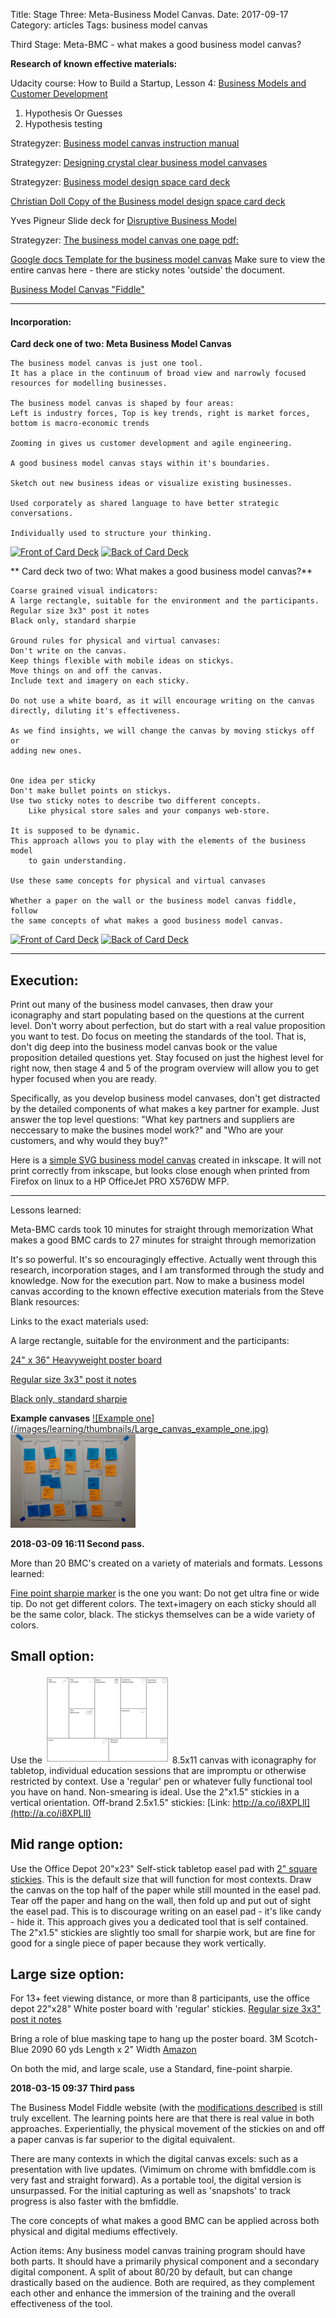 Title: Stage Three: Meta-Business Model Canvas.
Date:  2017-09-17
Category: articles
Tags: business model canvas


Third Stage: Meta-BMC - what makes a good business model canvas?


**Research of known effective materials:**

Udacity course: How to Build a Startup, Lesson 4: [Business Models and Customer Development](
https://classroom.udacity.com/courses/ep245/lessons/48726358/concepts/483919610923)

1. Hypothesis Or Guesses
5. Hypothesis testing


Strategyzer: [Business model canvas instruction manual](
https://assets.strategyzer.com/assets/resources/the-business-model-canvas-instruction-manual.pdf)

Strategyzer: [Designing crystal clear business model canvases](
https://assets.strategyzer.com/assets/resources/designing-crystal-clear-business-model-canvases.pdf)

Strategyzer: [Business model design space card deck](
https://assets.strategyzer.com/assets/resources/the-business-model-design-space-card-deck.pdf)

[Christian Doll Copy of the Business model design space card deck](
http://bicdo.de/wp-content/uploads/2014/03/Environment_Cards.pdf)

Yves Pigneur Slide deck for [Disruptive Business
Model](https://www.slideshare.net/ypigneur/disruptive-business-model-presentation)


Strategyzer: [The business model canvas one page pdf:](
https://assets.strategyzer.com/assets/resources/the-business-model-canvas.pdf)

[Google docs Template for the business model canvas](
https://docs.google.com/drawings/d/102mOZQmMxs0CslmNsPZ5KCNQwAIh9rh4baYgT0VWNAA/template/preview?usp=drive_web)
Make sure to view the entire canvas here - there are sticky notes
'outside' the document.

[Business Model Canvas "Fiddle"](https://bmfiddle.com/f/#/)


-----------

#### Incorporation:
**Card deck one of two: Meta Business Model Canvas**
```
The business model canvas is just one tool.
It has a place in the continuum of broad view and narrowly focused
resources for modelling businesses.

The business model canvas is shaped by four areas:
Left is industry forces, Top is key trends, right is market forces,
bottom is macro-economic trends 

Zooming in gives us customer development and agile engineering.

A good business model canvas stays within it's boundaries.

Sketch out new business ideas or visualize existing businesses.

Used corporately as shared language to have better strategic conversations.

Individually used to structure your thinking.
```
[![Front of Card
Deck](/images/learning/thumbnails/learning_meta_bmc_card_deck_front.jpg)](/images/learning/learning_meta_bmc_card_deck_front.jpg)
[![Back of Card
Deck](/images/learning/thumbnails/learning_meta_bmc_card_deck_back.jpg)](/images/learning/learning_meta_bmc_card_deck_back.jpg)




** Card deck two of two: What makes a good business model canvas?**
```
Coarse grained visual indicators:
A large rectangle, suitable for the environment and the participants.
Regular size 3x3" post it notes
Black only, standard sharpie

Ground rules for physical and virtual canvases:
Don't write on the canvas. 
Keep things flexible with mobile ideas on stickys.
Move things on and off the canvas.
Include text and imagery on each sticky.

Do not use a white board, as it will encourage writing on the canvas
directly, diluting it's effectiveness.

As we find insights, we will change the canvas by moving stickys off or
adding new ones.


One idea per sticky
Don't make bullet points on stickys. 
Use two sticky notes to describe two different concepts. 
    Like physical store sales and your companys web-store.

It is supposed to be dynamic.
This approach allows you to play with the elements of the business model
    to gain understanding.

Use these same concepts for physical and virtual canvases

Whether a paper on the wall or the business model canvas fiddle, follow
the same concepts of what makes a good business model canvas.
```
[![Front of Card
Deck](/images/learning/thumbnails/learning_what_makes_a_good_bmc_card_deck_front.jpg)](/images/learning/learning_what_makes_a_good_bmc_card_deck_front.jpg)
[![Back of Card
Deck](/images/learning/thumbnails/learning_what_makes_a_good_bmc_card_deck_back.jpg)](/images/learning/learning_what_makes_a_good_bmc_card_deck_back.jpg)


-------------------------------------------------------------------------
## Execution:

Print out many of the business model canvases, then draw your
iconagraphy and start populating based on the questions at the current
level. Don't worry about perfection, but do start with a real value
proposition you want to test. Do focus on meeting the standards of the
tool. That is, don't dig deep into the business model canvas book or the
value proposition detailed questions yet. Stay focused on just the
highest level for right now, then stage 4 and 5 of the program overview
will allow you to get hyper focused when you are ready.

Specifically, as you develop business model canvases, don't get
distracted by the detailed components of what makes a key partner for
example. Just answer the top level questions:
"What key partners and suppliers are neccessary to make the busines
model work?"
and
"Who are your customers, and why would they buy?"


Here is a [simple SVG business model
canvas](../images/learning/business_model_canvas_template.svg) created in inkscape. It will
not print correctly from inkscape, but looks close enough when printed
from Firefox on linux to a HP OfficeJet PRO X576DW MFP.

------------------------------------------
Lessons learned:

Meta-BMC cards took 10 minutes for straight through memorization
What makes a good BMC cards to 27 minutes for straight through
memorization

It's so powerful. It's so encouragingly effective. Actually went through
this research, incorporation stages, and I am transformed through the
study and knowledge. Now for the execution part. Now to make a business
model canvas according to the known effective execution materials from
the Steve Blank resources:

Links to the exact materials used:

A large rectangle, suitable for the environment and the participants:

[24" x 36" Heavyweight poster board](
http://www.officedepot.com/a/products/978039/Office-Depot-Brand-Heavyweight-Poster-Board/)

[Regular size 3x3" post it notes]( http://www.officedepot.com/a/products/877664/Post-it-Pop-Up-Notes-3/)

[Black only, standard sharpie](
http://www.officedepot.com/a/products/203349/Sharpie-Permanent-Fine-Point-Markers-Black/)


**Example canvases**
[![Example one]
(/images/learning/thumbnails/Large_canvas_example_one.jpg)](/images/learning/Large_canvas_example_one.jpg)
[![Example two](/images/learning/thumbnails/Large_canvas_example_two.jpg)](/images/learning/Large_canvas_example_two.jpg)



**2018-03-09 16:11 Second pass.**


More than 20 BMC's created on a variety of
materials and formats. Lessons learned:


[Fine point sharpie marker](http://a.co/9M1SSjj) is the one you want: 
Do not get ultra fine or wide tip. Do not get different colors. The
text+imagery on each sticky should all be the same color, black. The
stickys themselves can be a wide variety of colors.

Small option:
-------------

Use the [![8.5x11 canvas](/images/learning/thumbnails/business_model_canvas_template_no_numbers_icons.png)](/images/learning/business_model_canvas_template_no_numbers_icons.svg) 8.5x11
canvas with iconagraphy for tabletop, individual education sessions that 
are impromptu or otherwise restricted by context. Use a 'regular' pen
or whatever fully functional tool you have on hand. Non-smearing is 
ideal. Use the 2"x1.5" stickies in a vertical orientation. Off-brand
2.5x1.5" stickies: [Link: http://a.co/i8XPLlI](http://a.co/i8XPLlI)

Mid range option:
-----------------

Use the Office Depot 20"x23" Self-stick tabletop easel pad with [2"
square stickies](http://a.co/4q0Dde2). This is the default size that will function for most
contexts. Draw the canvas on the top half of the paper while still
mounted in the easel pad. Tear off the paper and hang on the wall, then
fold up and put out of sight the easel pad. This is to discourage
writing on an easel pad - it's like candy - hide it.  This approach
gives you a dedicated tool that is self contained.  The 2"x1.5" stickies
are slightly too small for sharpie work, but are fine for good for a
single piece of paper because they work vertically.

Large size option:
------------------

For 13+ feet viewing distance, or more than 8 participants, use the
office depot 22"x28" White poster board with 'regular' stickies.
[Regular size 3x3" post it notes]( http://www.officedepot.com/a/products/877664/Post-it-Pop-Up-Notes-3/)

Bring a role of blue masking tape to hang up the poster board.
3M Scotch-Blue 2090 60 yds Length x 2" Width
[Amazon](http://a.co/6yrsPBB)

On both the mid, and large scale, use a Standard, fine-point sharpie. 


**2018-03-15 09:37 Third pass**

The Business Model Fiddle website (with the [modifications
described](http://nathanharrington.info/posts/bmfiddlecom-user-interface-modifications.html) is still truly excellent. The learning points here are that there
is real value in both approaches. Experientially, the physical movement
of the stickies on and off a paper canvas is far superior to the digital
equivalent. 

There are many contexts in which the digital canvas excels: such as a
presentation with live updates. (Vimimum on chrome with bmfiddle.com is
very fast and straight forward). As a portable tool, the digital version
is unsurpassed. For the initial capturing as well as 'snapshots' to
track progress is also faster with the bmfiddle.

The core concepts of what makes a good BMC can be applied across both
physical and digital mediums effectively. 

Action items: Any business model canvas training program should have
both parts. It should have a primarily physical component and a
secondary digital component. A split of about 80/20 by default, but
can change drastically based on the audience. Both are required, as
they complement each other and enhance the immersion of the training and
the overall effectiveness of the tool.

